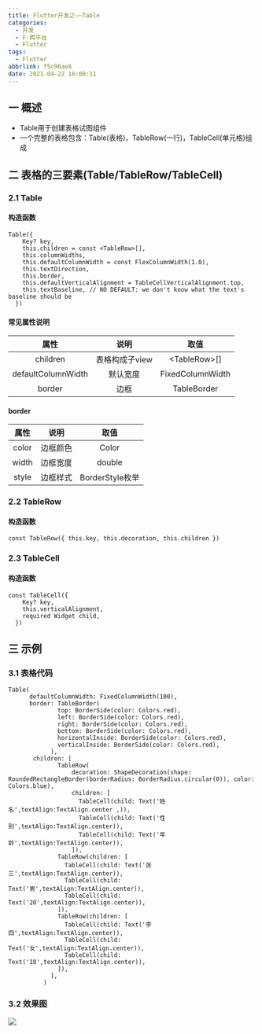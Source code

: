 ```yaml
---
title: Flutter开发之——Table
categories:
  - 开发
  - F-跨平台
  - Flutter
tags:
  - Flutter
abbrlink: f5c96ae8
date: 2021-04-22 16:09:11
---
```

## 一 概述

* Table用于创建表格试图组件
* 一个完整的表格包含：Table(表格)，TableRow(一行)，TableCell(单元格)组成

<!--more-->

## 二 表格的三要素(Table/TableRow/TableCell)

### 2.1 Table

#### 构造函数

```
Table({
    Key? key,
    this.children = const <TableRow>[],
    this.columnWidths,
    this.defaultColumnWidth = const FlexColumnWidth(1.0),
    this.textDirection,
    this.border,
    this.defaultVerticalAlignment = TableCellVerticalAlignment.top,
    this.textBaseline, // NO DEFAULT: we don't know what the text's baseline should be
  })
```

#### 常见属性说明

|        属性        |      说明      |       取值       |
| :----------------: | :------------: | :--------------: |
|      children      | 表格构成子view |  \<TableRow>[]   |
| defaultColumnWidth |    默认宽度    | FixedColumnWidth |
|       border       |      边框      |   TableBorder    |

#### border

| 属性  |   说明   |      取值       |
| :---: | :------: | :-------------: |
| color | 边框颜色 |      Color      |
| width | 边框宽度 |     double      |
| style | 边框样式 | BorderStyle枚举 |

### 2.2 TableRow

#### 构造函数

```
const TableRow({ this.key, this.decoration, this.children })
```

### 2.3 TableCell

#### 构造函数

```
const TableCell({
    Key? key,
    this.verticalAlignment,
    required Widget child,
  })
```

## 三 示例

### 3.1 表格代码

```
Table(
      defaultColumnWidth: FixedColumnWidth(100),
      border: TableBorder(
              top: BorderSide(color: Colors.red),
              left: BorderSide(color: Colors.red),
              right: BorderSide(color: Colors.red),
              bottom: BorderSide(color: Colors.red),
              horizontalInside: BorderSide(color: Colors.red),
              verticalInside: BorderSide(color: Colors.red),
            ),
       children: [
              TableRow(
                  decoration: ShapeDecoration(shape: RoundedRectangleBorder(borderRadius: BorderRadius.circular(0)), color: Colors.blue),
                  children: [
                    TableCell(child: Text('姓名',textAlign:TextAlign.center ,)),
                    TableCell(child: Text('性别',textAlign:TextAlign.center)),
                    TableCell(child: Text('年龄',textAlign:TextAlign.center)),
                  ]),
              TableRow(children: [
                TableCell(child: Text('张三',textAlign:TextAlign.center)),
                TableCell(child: Text('男',textAlign:TextAlign.center)),
                TableCell(child: Text('20',textAlign:TextAlign.center)),
              ]),
              TableRow(children: [
                TableCell(child: Text('李四',textAlign:TextAlign.center)),
                TableCell(child: Text('女',textAlign:TextAlign.center)),
                TableCell(child: Text('18',textAlign:TextAlign.center)),
              ]),
            ],
          )
```

### 3.2 效果图

![][1]


[1]:https://jsd.onmicrosoft.cn/gh/PGzxc/CDN/blog-flutter/flutter-table-sample.png